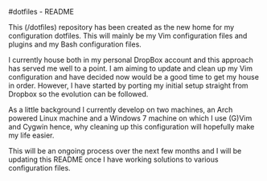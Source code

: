 #dotfiles - README

This (/dotfiles) repository has been created as the new home for my configuration dotfiles.  This will mainly be my Vim configuration files and plugins and my Bash configuration files.

I currently house both in my personal DropBox account and this approach has served me well to a point.  I am aiming to update and clean up my Vim configuration and have decided now would be a good time to get my house in order.  However, I have started by porting my initial setup straight from Dropbox so the evolution can be followed.

As a little background I currently develop on two machines, an Arch powered Linux machine and a Windows 7 machine on which I use (G)Vim and Cygwin hence, why cleaning up this configuration will hopefully make my life easier.

This will be an ongoing process over the next few months and I will be updating this README once I have working solutions to various configuration files.
